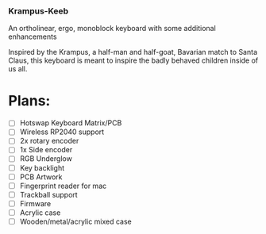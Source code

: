 ### Krampus-Keeb
An ortholinear, ergo, monoblock keyboard with some additional enhancements

Inspired by the Krampus, a half-man and half-goat, Bavarian match to Santa Claus, this keyboard is meant to inspire the badly behaved children inside of us all.

# Plans:
- [ ] Hotswap Keyboard Matrix/PCB
- [ ] Wireless RP2040 support
- [ ] 2x rotary encoder
- [ ] 1x Side encoder
- [ ] RGB Underglow
- [ ] Key backlight
- [ ] PCB Artwork
- [ ] Fingerprint reader for mac
- [ ] Trackball support
- [ ] Firmware
- [ ] Acrylic case
- [ ] Wooden/metal/acrylic mixed case

